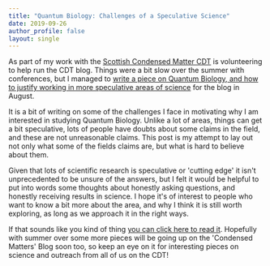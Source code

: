 ```yaml
---
title: "Quantum Biology: Challenges of a Speculative Science"
date: 2019-09-26
author_profile: false
layout: single
---
```

As part of my work with the [Scottish Condensed Matter CDT](https://cm-cdt.supa.ac.uk/) is volunteering to help run the CDT blog. 
Things were a bit slow over the summer with conferences, but I managed to [write a piece on Quantum Biology, and how to justify working in more speculative areas of science](https://condensed-matters-cmcdt.wp.st-andrews.ac.uk/2019/08/01/quantum-biology-challenges-of-a-speculative-science/) for the blog in August. 

It is a bit of writing on some of the challenges I face in motivating why I am interested in studying Quantum Biology.
Unlike a lot of areas, things can get a bit speculative, lots of people have doubts about some claims in the field, and these are not unreasonable claims. This post is my attempt to lay out not only what some of the fields claims are, but what is hard to believe about them. 

Given that lots of scientific research is speculative or 'cutting edge' it isn't unprecedented to be unsure of the answers, but I felt it would be helpful to put into words some thoughts about honestly asking questions, and honestly receiving results in science. 
I hope it's of interest to people who want to know a bit more about the area, and why I think it is still worth exploring, as long as we approach it in the right ways. 

If that sounds like you kind of thing [you can click here to read it](https://condensed-matters-cmcdt.wp.st-andrews.ac.uk/2019/08/01/quantum-biology-challenges-of-a-speculative-science/).
Hopefully with summer over some more pieces will be going up on the 'Condensed Matters' Blog soon too, so keep an eye on it for interesting pieces on science and outreach from all of us on the CDT! 

